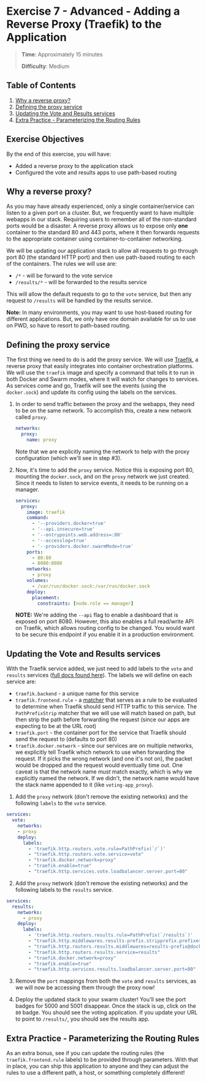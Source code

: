 # Exercise 7 - Advanced - Adding a Reverse Proxy (Traefik) to the Application

> **Time**: Approximately 15 minutes
>
> **Difficulty**: Medium

## Table of Contents

1. [Why a reverse proxy?](#why-a-reverse-proxy)
2. [Defining the proxy service](#defining-the-proxy-service)
3. [Updating the Vote and Results services](#updating-the-vote-and-results-services)
4. [Extra Practice - Parameterizing the Routing Rules](#extra-practice-parameterizing-the-routing-rules)

## Exercise Objectives

By the end of this exercise, you will have:

- Added a reverse proxy to the application stack
- Configured the vote and results apps to use path-based routing


## Why a reverse proxy?

As you may have already experienced, only a single container/service can listen to a given port on a cluster. But, we frequently want to have multiple webapps in our stack. Requiring users to remember all of the non-standard ports would be a disaster. A reverse proxy allows us to expose only **one** container to the standard 80 and 443 ports, where it then forwards requests to the appropriate container using container-to-container networking.

We will be updating our application stack to allow all requests to go through port 80 (the standard HTTP port) and then use path-based routing to each of the containers. The rules we will use are:

- `/*` - will be forward to the vote service
- `/results/*` - will be forwarded to the results service

This will allow the default requests to go to the `vote` service, but then any request to `/results` will be handled by the results service.

**Note:** In many environments, you may want to use host-based routing for different applications. But, we only have one domain available for us to use on PWD, so have to resort to path-based routing.


## Defining the proxy service

The first thing we need to do is add the proxy service. We will use [Traefik](https://traefik.io), a reverse proxy that easily integrates into container orchestration platforms. We will use the `traefik` image and specify a command that tells it to run in both Docker and Swarm modes, where it will watch for changes to services. As services come and go, Traefik will see the events (using the `docker.sock`) and update its config using the labels on the services.

1. In order to send traffic between the proxy and the webapps, they need to be on the same network. To accomplish this, create a new network called `proxy`.

    ```yaml
    networks:
      proxy:
        name: proxy
    ```

    Note that we are explicitly naming the network to help with the proxy configuration (which we'll see in step #3).

2. Now, it's time to add the `proxy` service. Notice this is exposing port 80, mounting the `docker.sock`, and on the `proxy` network we just created. Since it needs to listen to service events, it needs to be running on a manager.

    ```yaml
    services:
      proxy:
        image: traefik
        command:
          - '--providers.docker=true'
          - '--api.insecure=true'
          - '--entrypoints.web.address=:80'
          - '--accesslog=true'
          - '--providers.docker.swarmMode=true'
        ports:
          - 80:80
          - 8080:8080
        networks:
          - proxy
        volumes:
          - /var/run/docker.sock:/var/run/docker.sock
        deploy:
          placement:
            constraints: [node.role == manager]
    ```

    **NOTE:** We're adding the `--api` flag to enable a dashboard that is exposed on port 8080. However, this also enables a full read/write API on Traefik, which allows routing config to be changed. You would want to be secure this endpoint if you enable it in a production environment.



## Updating the Vote and Results services

With the Traefik service added, we just need to add labels to the `vote` and `results` services ([full docs found here](https://docs.traefik.io/configuration/backends/docker/#labels-overriding-default-behavior)). The labels we will define on each service are:

- `traefik.backend` - a unique name for this service
- `traefik.frontend.rule` - a [matcher](https://docs.traefik.io/basics/#matchers) that serves as a rule to be evaluated to determine when Traefik should send HTTP traffic to this service. The `PathPrefixStrip` matcher that we will use will match based on path, but then strip the path before forwarding the request (since our apps are expecting to be at the URL root)
- `traefik.port` - the container port for the service that Traefik should send the request to (defaults to port 80)
- `traefik.docker.network` - since our services are on multiple networks, we explicitly tell Traefik which network to use when forwarding the request. If it picks the wrong network (and one it's not on), the packet would be dropped and the request would eventually time out. One caveat is that the network name _must_ match exactly, which is why we explicitly named the network. If we didn't, the network name would have the stack name appended to it (like `voting-app_proxy`).

1. Add the `proxy` network (don't remove the existing networks) and the following `labels` to the `vote` service.

```yaml
services:
  vote:
    networks:
    - proxy
    deploy:
      labels:
        - 'traefik.http.routers.vote.rule=PathPrefix(`/`)'
        - "traefik.http.routers.vote.service=vote"
        - "traefik.docker.network=proxy"
        - "traefik.enable=true"
        - "traefik.http.services.vote.loadbalancer.server.port=80"
```

2. Add the `proxy` network (don't remove the existing networks) and the following labels to the `results` service.

```yaml
services:
  results:
    networks:
      - proxy
    deploy:
      labels:
        - 'traefik.http.routers.results.rule=PathPrefix(`/results`)'
        - "traefik.http.middlewares.results-prefix.stripprefix.prefixes=/results"
        - "traefik.http.routers.results.middlewares=results-prefix@docker"
        - "traefik.http.routers.results.service=results"
        - "traefik.docker.network=proxy"
        - "traefik.enable=true"
        - "traefik.http.services.results.loadbalancer.server.port=80"
```

3. Remove the `port` mappings from both the `vote` and `results` services, as we will now be accessing them through the proxy now!

4. Deploy the updated stack to your swarm cluster! You'll see the port badges for 5000 and 5001 disappear. Once the stack is up, click on the `80` badge. You should see the voting application. If you update your URL to point to `/results/`, you should see the results app.



## Extra Practice - Parameterizing the Routing Rules

As an extra bonus, see if you can update the routing rules (the `traefik.frontend.rule` labels) to be provided through parameters. With that in place, you can ship this application to anyone and they can adjust the rules to use a different path, a host, or something completely different!
